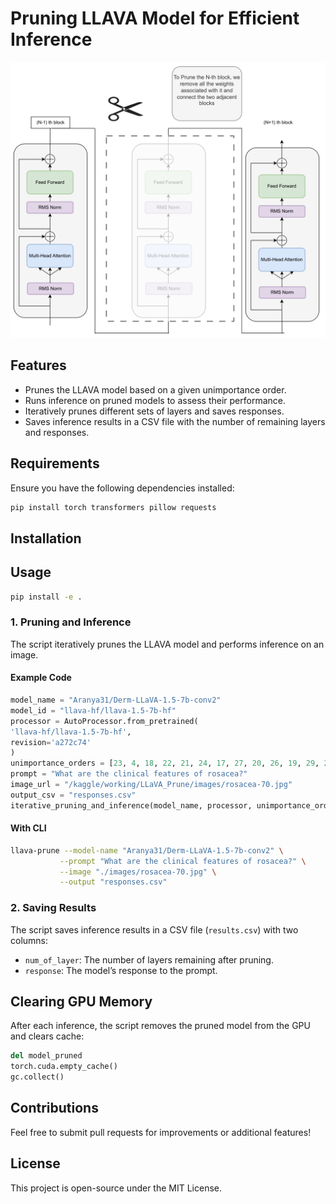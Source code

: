 # Pruning LLAVA Model for Efficient Inference
![Structural Pruning](images/structural_pruning.png)
## Features
- Prunes the LLAVA model based on a given unimportance order.
- Runs inference on pruned models to assess their performance.
- Iteratively prunes different sets of layers and saves responses.
- Saves inference results in a CSV file with the number of remaining layers and responses.

## Requirements
Ensure you have the following dependencies installed:

```bash
pip install torch transformers pillow requests
```
## Installation

## Usage
```bash
pip install -e .
```
### 1. Pruning and Inference
The script iteratively prunes the LLAVA model and performs inference on an image.

#### Example Code
```python
model_name = "Aranya31/Derm-LLaVA-1.5-7b-conv2"
model_id = "llava-hf/llava-1.5-7b-hf"
processor = AutoProcessor.from_pretrained(
'llava-hf/llava-1.5-7b-hf',
revision='a272c74'
)
unimportance_orders = [23, 4, 18, 22, 21, 24, 17, 27, 20, 26, 19, 29, 28, 5]
prompt = "What are the clinical features of rosacea?"
image_url = "/kaggle/working/LLaVA_Prune/images/rosacea-70.jpg"
output_csv = "responses.csv"
iterative_pruning_and_inference(model_name, processor, unimportance_orders, prompt, image_url, output_csv)
```
#### With CLI
```bash
llava-prune --model-name "Aranya31/Derm-LLaVA-1.5-7b-conv2" \
           --prompt "What are the clinical features of rosacea?" \
           --image "./images/rosacea-70.jpg" \
           --output "responses.csv"
```
### 2. Saving Results
The script saves inference results in a CSV file (`results.csv`) with two columns:
- `num_of_layer`: The number of layers remaining after pruning.
- `response`: The model’s response to the prompt.

## Clearing GPU Memory
After each inference, the script removes the pruned model from the GPU and clears cache:
```python
del model_pruned
torch.cuda.empty_cache()
gc.collect()
```

## Contributions
Feel free to submit pull requests for improvements or additional features!

## License
This project is open-source under the MIT License.


